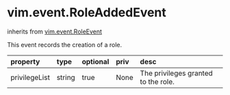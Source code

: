 vim.event.RoleAddedEvent
========================
inherits from [vim.event.RoleEvent](docs/vim.event.RoleEvent.md)


This event records the creation of a role.

| property | type | optional | priv | desc |
|:---------|:-----|:---------|:-----|:-----|
| privilegeList | string | true | None | The privileges granted to the role. |


